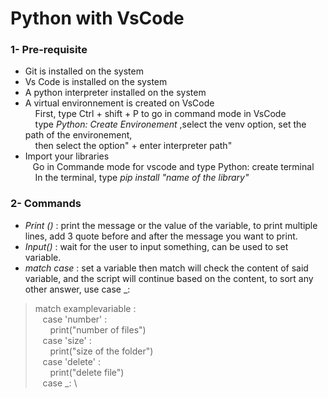 # Python with VsCode

### 1- Pre-requisite
+ Git is installed on the system
+ Vs Code is installed on the system
+ A python interpreter installed on the system
+ A virtual environnement is created on VsCode \
&nbsp;&nbsp;&nbsp; First, type Ctrl + shift + P to go in command mode in VsCode \
 &nbsp;&nbsp;&nbsp; type *Python: Create Environement* ,select the venv option, set the path of the environement, \
 &nbsp;&nbsp;&nbsp; then select the option" + enter interpreter path" 
+ Import your libraries \
&nbsp;&nbsp; Go in Commande mode for vscode and type Python: create terminal \
&nbsp;&nbsp;&nbsp; In the terminal, type *pip install "name of the library"*

### 2- Commands

+ *Print ()* :  print the message or the value of the variable, to print multiple lines, add 3 quote before and after the message you want to print.
+ *Input()* : wait for the user to input something, can be used to set variable.
+ *match case* : set a variable then match will check the content of said variable, and the script will continue based on the content, to sort any other answer, use case _:  
> match examplevariable :\
&nbsp;&nbsp;&nbsp;case 'number' : \
&nbsp;&nbsp;&nbsp;&nbsp;&nbsp;&nbsp;print("number of files")\
&nbsp;&nbsp;&nbsp;case 'size' : \
&nbsp;&nbsp;&nbsp;&nbsp;&nbsp;&nbsp;print("size of the folder")\
&nbsp;&nbsp;&nbsp;case 'delete' : \
&nbsp;&nbsp;&nbsp;&nbsp;&nbsp;&nbsp;print("delete file")\
&nbsp;&nbsp;&nbsp;case _: \




